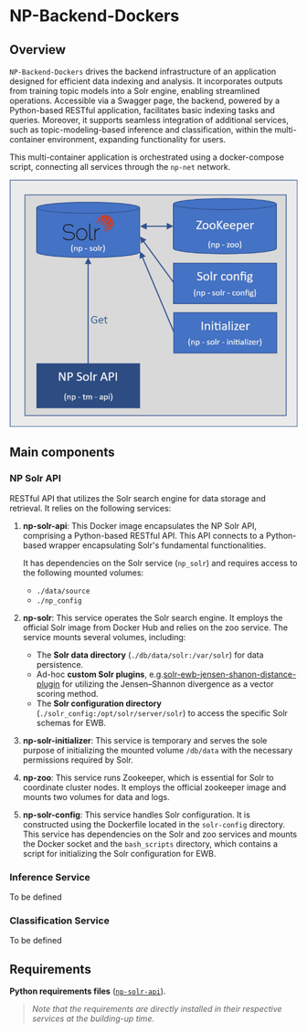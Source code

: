 # NP-Backend-Dockers

## Overview

``NP-Backend-Dockers`` drives the backend infrastructure of an application designed for efficient data indexing and analysis. It incorporates outputs from training topic models into a Solr engine, enabling streamlined operations. Accessible via a Swagger page, the backend, powered by a Python-based RESTful application, facilitates basic indexing tasks and queries. Moreover, it supports seamless integration of additional services, such as topic-modeling-based inference and classification, within the multi-container environment, expanding functionality for users.

This multi-container application is orchestrated using a docker-compose script, connecting all services through the `np-net` network.


![Python Dockers](https://github.com/nextprocurement/NP-Backend-Dockers/blob/main/static/Images/np_1.png)

## Main components

### NP Solr API

RESTful API that utilizes the Solr search engine for data storage and retrieval. It relies on the following services:

1. **np-solr-api**: This Docker image encapsulates the NP Solr API, comprising a Python-based RESTful API. This API connects to a Python-based wrapper encapsulating Solr's fundamental functionalities.

    It has dependencies on the Solr service (``np_solr``) and requires access to the following mounted volumes:
    - ``./data/source``
    - ``./np_config``

2. **np-solr**: This service operates the Solr search engine. It employs the official Solr image from Docker Hub and relies on the zoo service. The service mounts several volumes, including:

   - The **Solr data directory** (``./db/data/solr:/var/solr``) for data persistence.
   - Ad-hoc **custom Solr plugins**, e.g.[solr-ewb-jensen-shanon-distance-plugin](https://github.com/Nemesis1303/solr-ewb-jensen-shanon-distance-plugin) for utilizing the Jensen–Shannon divergence as a vector scoring method.
   - The **Solr configuration directory** (``./solr_config:/opt/solr/server/solr``) to access the specific Solr schemas for EWB.

3. **np-solr-initializer**: This service is temporary and serves the sole purpose of initializing the mounted volume ``/db/data`` with the necessary permissions required by Solr.

4. **np-zoo**: This service runs Zookeeper, which is essential for Solr to coordinate cluster nodes. It employs the official zookeeper image and mounts two volumes for data and logs.

5. **np-solr-config**: This service handles Solr configuration. It is constructed using the Dockerfile located in the ``solr-config`` directory. This service has dependencies on the Solr and zoo services and mounts the Docker socket and the ``bash_scripts`` directory, which contains a script for initializing the Solr configuration for EWB.

### Inference Service

To be defined

### Classification Service

To be defined

## Requirements

**Python requirements files** ([``np-solr-api``](https://github.com/Nemesis1303/NP-Backend-Dockers/blob/main/np-solr-api/requirements.txt)).

> *Note that the requirements are directly installed in their respective services at the building-up time.*
